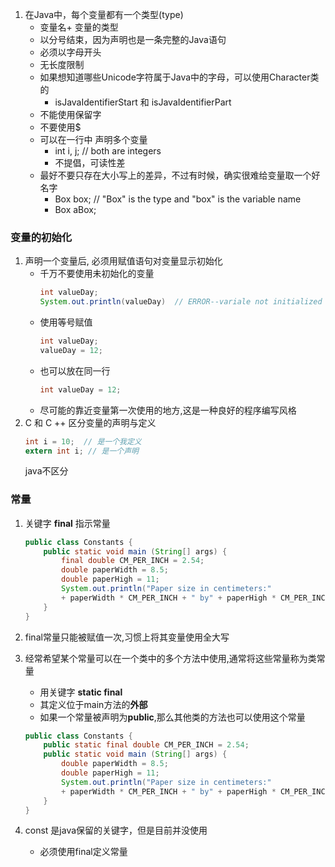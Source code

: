 1. 在Java中，每个变量都有一个类型(type)
    - <kbd>变量名</kbd>+ <kbd>变量的类型</kbd>
    - 以分号结束，因为声明也是一条完整的Java语句
    - 必须以字母开头
    - 无长度限制
    - 如果想知道哪些Unicode字符属于Java中的字母，可以使用Character类的
        - isJavaIdentifierStart 和 isJavaIdentifierPart
    - 不能使用保留字
    - 不要使用$
    - 可以在一行中 声明多个变量
        - int i, j; // both are integers
        - 不提倡，可读性差
    - 最好不要只存在大小写上的差异，不过有时候，确实很难给变量取一个好名字
        - Box box;  // "Box" is the type and "box" is the variable name
        - Box aBox;

### 变量的初始化
1. 声明一个变量后, 必须用赋值语句对变量显示初始化
    - 千万不要使用未初始化的变量
        ```java
        int valueDay;
        System.out.println(valueDay)  // ERROR--variale not initialized
        ```
    - 使用等号赋值
        ```java
        int valueDay;
        valueDay = 12;
        ```
    - 也可以放在同一行
        ```java
        int valueDay = 12;
        ```
    - 尽可能的靠近变量第一次使用的地方,这是一种良好的程序编写风格
2. C 和 C ++ 区分变量的声明与定义
    ```C
    int i = 10;  // 是一个我定义
    extern int i; // 是一个声明 
    ```
    java不区分

### 常量 
1. 关键字 **final** 指示常量
    ```java
    public class Constants {
        public static void main (String[] args) {
            final double CM_PER_INCH = 2.54;
            double paperWidth = 8.5;
            double paperHigh = 11;
            System.out.println("Paper size in centimeters:"
            + paperWidth * CM_PER_INCH + " by" + paperHigh * CM_PER_INCH)
        }
    }
    ```
2. final常量只能被赋值一次,习惯上将其变量使用<kbd>全大写</kbd>
3. 经常希望某个常量可以在一个类中的多个方法中使用,通常将这些常量称为类常量
    - 用关键字 **static final** 
    - 其定义位于main方法的**外部**
    - 如果一个常量被声明为**public**,那么其他类的方法也可以使用这个常量

    ```java
    public class Constants {
        public static final double CM_PER_INCH = 2.54;
        public static void main (String[] args) {
            double paperWidth = 8.5;
            double paperHigh = 11;
            System.out.println("Paper size in centimeters:"
            + paperWidth * CM_PER_INCH + " by" + paperHigh * CM_PER_INCH)
        }
    }
    ```
4. const 是java保留的关键字，但是目前并没使用
    - 必须使用final定义常量


















